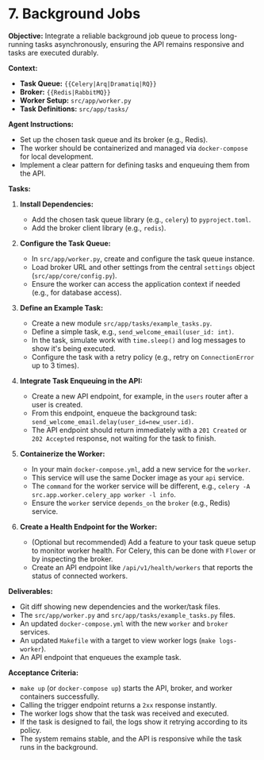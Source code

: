# 7. Background Jobs

**Objective:**
Integrate a reliable background job queue to process long-running tasks asynchronously, ensuring the API remains responsive and tasks are executed durably.

**Context:**
- **Task Queue:** `{{Celery|Arq|Dramatiq|RQ}}`
- **Broker:** `{{Redis|RabbitMQ}}`
- **Worker Setup:** `src/app/worker.py`
- **Task Definitions:** `src/app/tasks/`

**Agent Instructions:**
-   Set up the chosen task queue and its broker (e.g., Redis).
-   The worker should be containerized and managed via `docker-compose` for local development.
-   Implement a clear pattern for defining tasks and enqueuing them from the API.

**Tasks:**

1.  **Install Dependencies:**
    -   Add the chosen task queue library (e.g., `celery`) to `pyproject.toml`.
    -   Add the broker client library (e.g., `redis`).

2.  **Configure the Task Queue:**
    -   In `src/app/worker.py`, create and configure the task queue instance.
    -   Load broker URL and other settings from the central `settings` object (`src/app/core/config.py`).
    -   Ensure the worker can access the application context if needed (e.g., for database access).

3.  **Define an Example Task:**
    -   Create a new module `src/app/tasks/example_tasks.py`.
    -   Define a simple task, e.g., `send_welcome_email(user_id: int)`.
    -   In the task, simulate work with `time.sleep()` and log messages to show it's being executed.
    -   Configure the task with a retry policy (e.g., retry on `ConnectionError` up to 3 times).

4.  **Integrate Task Enqueuing in the API:**
    -   Create a new API endpoint, for example, in the `users` router after a user is created.
    -   From this endpoint, enqueue the background task: `send_welcome_email.delay(user_id=new_user.id)`.
    -   The API endpoint should return immediately with a `201 Created` or `202 Accepted` response, not waiting for the task to finish.

5.  **Containerize the Worker:**
    -   In your main `docker-compose.yml`, add a new service for the `worker`.
    -   This service will use the same Docker image as your `api` service.
    -   The `command` for the worker service will be different, e.g., `celery -A src.app.worker.celery_app worker -l info`.
    -   Ensure the `worker` service `depends_on` the `broker` (e.g., Redis) service.

6.  **Create a Health Endpoint for the Worker:**
    -   (Optional but recommended) Add a feature to your task queue setup to monitor worker health. For Celery, this can be done with `Flower` or by inspecting the broker.
    -   Create an API endpoint like `/api/v1/health/workers` that reports the status of connected workers.

**Deliverables:**
-   Git diff showing new dependencies and the worker/task files.
-   The `src/app/worker.py` and `src/app/tasks/example_tasks.py` files.
-   An updated `docker-compose.yml` with the new `worker` and `broker` services.
-   An updated `Makefile` with a target to view worker logs (`make logs-worker`).
-   An API endpoint that enqueues the example task.

**Acceptance Criteria:**
-   `make up` (or `docker-compose up`) starts the API, broker, and worker containers successfully.
-   Calling the trigger endpoint returns a `2xx` response instantly.
-   The worker logs show that the task was received and executed.
-   If the task is designed to fail, the logs show it retrying according to its policy.
-   The system remains stable, and the API is responsive while the task runs in the background.
